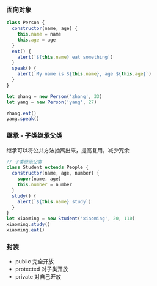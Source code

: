 ### 面向对象
```javascript
class Person {
  constructor(name, age) {
    this.name = name
    this.age = age
  }
  eat() {
    alert(`${this.name} eat something`)
  }
  speak() {
    alert(`My name is ${this.name}, age ${this.age}`)
  }
}

let zhang = new Person('zhang', 33)
let yang = new Person('yang', 27)

zhang.eat()
yang.speak()
```
### 继承 - 子类继承父类
继承可以将公共方法抽离出来，提高复用，减少冗余
```javascript
// 子类继承父类
class Student extends People {
  constructor(name, age, number) {
    super(name, age)
    this.number = number
  }
  study() {
    alert(`${this.name} study`)
  }
}
let xiaoming = new Student('xiaoming', 20, 110)
xiaoming.study()
xiaoming.eat()
```

### 封装
* public 完全开放
* protected 对子类开放
* private 对自己开放
